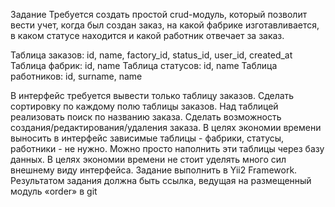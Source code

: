 Задание
Требуется создать простой crud-модуль, который позволит вести учет, когда был создан заказ, на
какой фабрике изготавливается, в каком статусе находится и какой работник отвечает за заказ.

Таблица заказов: id, name, factory_id, status_id, user_id, created_at
Таблица фабрик: id, name
Таблица статусов: id, name
Таблица работников: id, surname, name

В интерфейс требуется вывести только таблицу заказов. Сделать сортировку по каждому полю
таблицы заказов. Над таблицей реализовать поиск по названию заказа. Сделать возможность
создания/редактирования/удаления заказа.
В целях экономии времени выносить в интерфейс зависимые таблицы - фабрики, статусы,
работники - не нужно. Можно просто наполнить эти таблицы через базу данных.
В целях экономии времени не стоит уделять много сил внешнему виду интерфейса.
Задание выполнить в Yii2 Framework.
Результатом задания должна быть ссылка, ведущая на размещенный модуль «order» в git
